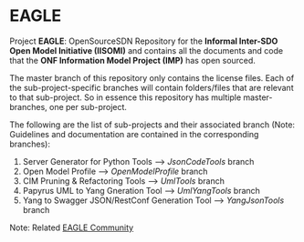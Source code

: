 # EAGLE
Project **EAGLE**: OpenSourceSDN Repository for the **Informal Inter-SDO Open Model Initiative (IISOMI)** and contains all the documents and code that the **ONF Information Model Project (IMP)** has open sourced.

The master branch of this repository only contains the license files. Each of the sub-project-specific branches will contain folders/files that are relevant to that sub-project. So in essence this repository has multiple master-branches, one per sub-project.

The following are the list of sub-projects and their associated branch (Note: Guidelines and documentation are contained in the corresponding branches):

   1. Server Generator for Python Tools --> *JsonCodeTools* branch
   2. Open Model Profile --> *OpenModelProfile* branch
   3. CIM Pruning & Refactoring Tools --> *UmlTools* branch
   4. Papyrus UML to Yang Gneration Tool --> *UmlYangTools* branch
   5. Yang to Swagger JSON/RestConf Generation Tool --> *YangJsonTools* branch
  
Note: Related [EAGLE Community](https://community.opensourcesdn.org/wg/EAGLE/dashboard)

